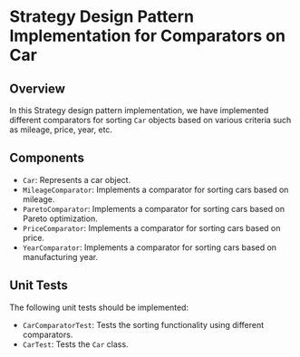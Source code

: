 # Strategy Design Pattern Implementation for Comparators on Car

## Overview

In this Strategy design pattern implementation, we have implemented different comparators for sorting `Car` objects based on various criteria such as mileage, price, year, etc.

## Components

- `Car`: Represents a car object.
- `MileageComparator`: Implements a comparator for sorting cars based on mileage.
- `ParetoComparator`: Implements a comparator for sorting cars based on Pareto optimization.
- `PriceComparator`: Implements a comparator for sorting cars based on price.
- `YearComparator`: Implements a comparator for sorting cars based on manufacturing year.

## Unit Tests

The following unit tests should be implemented:

- `CarComparatorTest`: Tests the sorting functionality using different comparators.
- `CarTest`: Tests the `Car` class.
